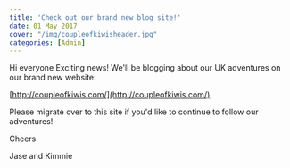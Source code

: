 ```yaml
---
title: 'Check out our brand new blog site!'
date: 01 May 2017
cover: "/img/coupleofkiwisheader.jpg"
categories: [Admin]
---
```


Hi everyone Exciting news! We'll be blogging about our UK adventures on our brand new website:

[http://coupleofkiwis.com/](http://coupleofkiwis.com/)

Please migrate over to this site if you'd like to continue to follow our adventures!

Cheers

Jase and Kimmie